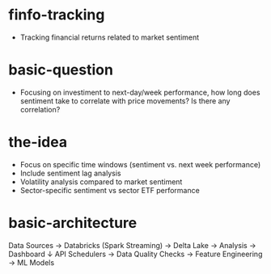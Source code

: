 # finfo-tracking
- Tracking financial returns related to market sentiment

# basic-question
- Focusing on investiment to next-day/week performance, how long does sentiment take to correlate with price movements? Is there any correlation?

# the-idea
- Focus on specific time windows (sentiment vs. next week performance)
- Include sentiment lag analysis
- Volatility analysis compared to market sentiment
- Sector-specific sentiment vs sector ETF performance

# basic-architecture
Data Sources → Databricks (Spark Streaming) → Delta Lake → Analysis → Dashboard
     ↓
API Schedulers → Data Quality Checks → Feature Engineering → ML Models
